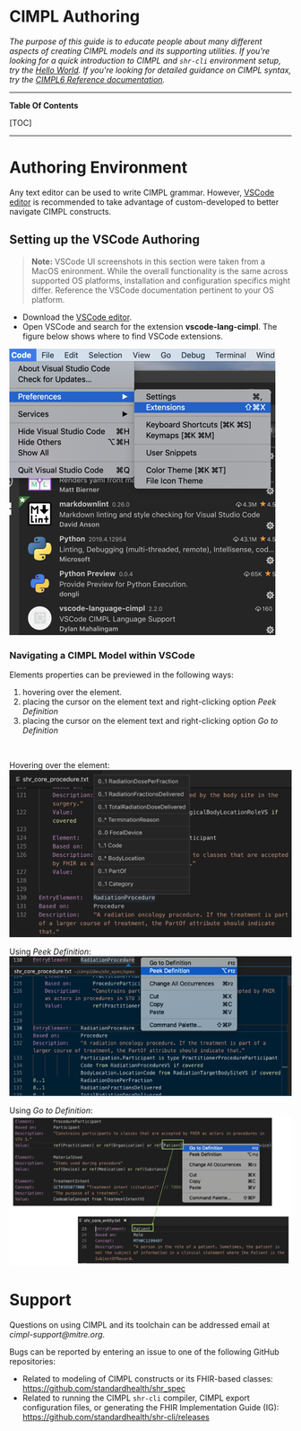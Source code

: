 # CIMPL Authoring
_The purpose of this guide is to educate people about many different aspects of creating CIMPL models and its supporting utilities.  If you're looking for a quick introduction to CIMPL and `shr-cli` environment setup, try the [Hello World](cimpl6Tutorial_helloWorld.md).  If you're looking for detailed guidance on CIMPL syntax, try the [CIMPL6 Reference documentation](cimpl6Reference.md)._

***

**Table Of Contents**

[TOC]

***
# Authoring Environment

Any text editor can be used to write CIMPL grammar. However, [VSCode editor](https://code.visualstudio.com/) is recommended to take advantage of custom-developed to better navigate CIMPL constructs.  

## Setting up the VSCode Authoring

>**Note:** VSCode UI screenshots in this section were taken from a MacOS enironment. While the overall functionality is the same across supported OS platforms, installation and configuration specifics might differ. Reference the VSCode documentation pertinent to your OS platform.

* Download the [VSCode editor](https://code.visualstudio.com/). 
* Open VSCode and search for the extension **vscode-lang-cimpl**.  The figure below shows where to find VSCode extensions. 

![CIMPL VSCode Extenstion](img_cimpl/VSCodeLangCimplExtension_small.png)

### Navigating a CIMPL Model within VSCode

Elements properties can be previewed in the following ways:

1. hovering over the element.
2. placing the cursor on the element text and right-clicking option _Peek Definition_
3. placing the cursor on the element text and right-clicking option _Go to Definition_

<br />

Hovering over the element:
![Hovering over the element](img_cimpl/VSCode_Peek01.png)

Using _Peek Definition_:
![Using Peek](img_cimpl/VSCode_Peek02.png)

Using _Go to Definition_:
![Using Go to Definition](img_cimpl/VSCode_GotoDef.png)

# Support
Questions on using CIMPL and its toolchain can be addressed email at _cimpl-support@mitre.org_.

Bugs can be reported by entering an issue to one of the following GitHub repositories:

* Related to modeling of CIMPL constructs or its FHIR-based classes: https://github.com/standardhealth/shr_spec 
* Related to running the CIMPL `shr-cli` compiler, CIMPL export configuration files, or generating the FHIR Implementation Guide (IG): https://github.com/standardhealth/shr-cli/releases